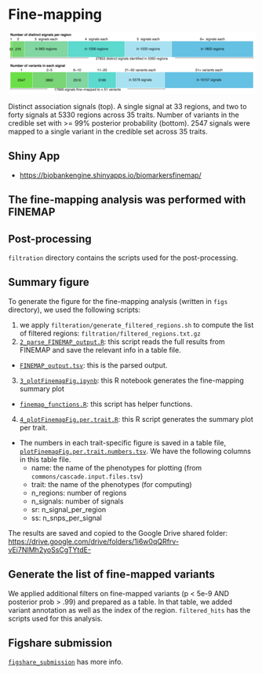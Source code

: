 # Fine-mapping

![Fine-mapping results](figs/fig3A_fixed.png)

Distinct association signals (top). A single signal at 33 regions, and two to forty signals at 5330 regions across 35 traits. Number of variants in the credible set with >= 99% posterior probability (bottom). 2547 signals were mapped to a single variant in the credible set across 35 traits.

## Shiny App

- https://biobankengine.shinyapps.io/biomarkersfinemap/

## The fine-mapping analysis was performed with FINEMAP

## Post-processing

`filtration` directory contains the scripts used for the post-processing.

## Summary figure

To generate the figure for the fine-mapping analysis (written in `figs` directory), we used the following scripts:

1. we apply `filteration/generate_filtered_regions.sh` to compute the list of filtered regions: `filtration/filtered_regions.txt.gz`
2. [`2_parse_FINEMAP_output.R`](2_parse_FINEMAP_output.R): this script reads the full results from FINEMAP and save the relevant info in a table file.
  - [`FINEMAP_output.tsv`](FINEMAP_output.tsv): this is the parsed output.
3. [`3_plotFinemapFig.ipynb`](3_plotFinemapFig.ipynb): this R notebook generates the fine-mapping summary plot
  - [`finemap_functions.R`](finemap_functions.R): this script has helper functions.
4. [`4_plotFinemapFig.per.trait.R`](4_plotFinemapFig.per.trait.R): this R script generates the summary plot per trait.
  - The numbers in each trait-specific figure is saved in a table file, [`plotFinemapFig.per.trait.numbers.tsv`](plotFinemapFig.per.trait.numbers.tsv). We have the following columns in this table file.
    - name: the name of the phenotypes for plotting (from `commons/cascade.input.files.tsv`)
    - trait: the name of the phenotypes (for computing)
    - n_regions: number of regions
    - n_signals: number of signals
    - sr<number>: n_signal_per_region
    - ss<number>: n_snps_per_signal

The results are saved and copied to the Google Drive shared folder: https://drive.google.com/drive/folders/1i6w0qQRfrv-vEi7NIMh2yoSsCgTYtdE-

## Generate the list of fine-mapped variants

We applied additional filters on fine-mapped variants (p < 5e-9 AND posterior prob > .99) and prepared as a table.
In that table, we added variant annotation as well as the index of the region.
`filtered_hits` has the scripts used for this analysis.

## Figshare submission

[`figshare_submission`](figshare_submission) has more info.
